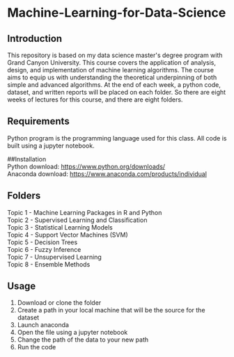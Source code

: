 # Machine-Learning-for-Data-Science
## Introduction
This repository is based on my data science master's degree program with Grand Canyon University. This course covers the application of analysis, design, and implementation of machine learning algorithms. The course aims to equip us with understanding the theoretical underpinning of both simple and advanced algorithms. At the end of each week, a python code, dataset, and written reports will be placed on each folder. So there are eight weeks of lectures for this course, and there are eight folders. 
## Requirements
Python program is the programming language used for this class. All code is built using a jupyter notebook.

##Installation                                                                                                                                                                
Python download: https://www.python.org/downloads/                                                                                                                               
Anaconda download: https://www.anaconda.com/products/individual

## Folders
Topic 1 - Machine Learning Packages in R and Python                                                                                                                           
Topic 2 -  Supervised Learning and Classification                                                                                                                               
Topic 3 - Statistical Learning Models                                                                                                                                            
Topic 4 - Support Vector Machines (SVM)                                                                                                                                        
Topic 5 - Decision Trees                                                                                                                                                        
Topic 6 - Fuzzy Inference                                                                                                                                                     
Topic 7 -  Unsupervised Learning                                                                                                                                                 
Topic 8 -  Ensemble Methods

## Usage
1. Download or clone the folder
2. Create a path in your local machine that will be the source for the dataset
3. Launch anaconda
4. Open the file using a jupyter notebook
5. Change the path of the data to your new path
6. Run the code 

